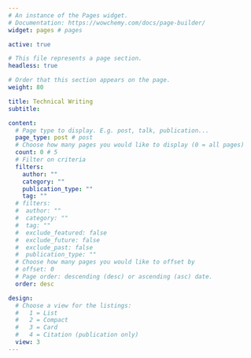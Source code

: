 ```yaml
---
# An instance of the Pages widget.
# Documentation: https://wowchemy.com/docs/page-builder/
widget: pages # pages

active: true

# This file represents a page section.
headless: true

# Order that this section appears on the page.
weight: 80

title: Technical Writing
subtitle:

content:
  # Page type to display. E.g. post, talk, publication...
  page_type: post # post
  # Choose how many pages you would like to display (0 = all pages)
  count: 0 # 5
  # Filter on criteria
  filters:
    author: ""
    category: ""
    publication_type: ""
    tag: ""
  # filters:
  #  author: ""
  #  category: ""
  #  tag: ""
  #  exclude_featured: false
  #  exclude_future: false
  #  exclude_past: false
  #  publication_type: ""
  # Choose how many pages you would like to offset by
  # offset: 0
  # Page order: descending (desc) or ascending (asc) date.
  order: desc

design:
  # Choose a view for the listings:
  #   1 = List
  #   2 = Compact
  #   3 = Card
  #   4 = Citation (publication only)
  view: 3
---
```

